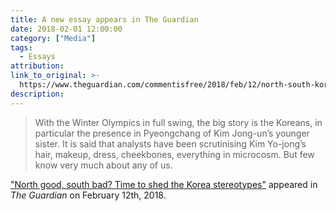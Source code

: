 ```yaml
---
title: A new essay appears in The Guardian
date: 2018-02-01 12:00:00
category: ["Media"]
tags:
  - Essays
attribution:
link_to_original: >-
  https://www.theguardian.com/commentisfree/2018/feb/12/north-south-korea-koreans
description:
---
```


> With the Winter Olympics in full swing, the big story is the Koreans, in particular the presence in Pyeongchang of Kim Jong-un’s younger sister. It is said that analysts have been scrutinising Kim Yo-jong’s hair, makeup, dress, cheekbones, everything in microcosm. But few know very much about any of us.

["North good, south bad? Time to shed the Korea stereotypes"](https://www.theguardian.com/commentisfree/2018/feb/12/north-south-korea-koreans) appeared in *The Guardian* on February 12th, 2018.